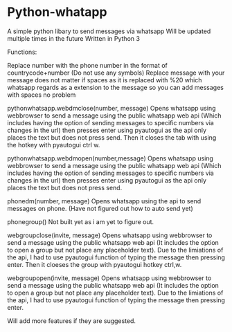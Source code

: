 # Python-whatapp
A simple python libary to send messages via whatsapp
Will be updated multiple times in the future
Written in Python 3

Functions:

Replace number with the phone number in the format of countrycode+number (Do not use any symbols)
Replace message with your message does not matter if spaces as it is replaced with %20 which whatsapp regards as a extension to the message so you can add messages with spaces no problem

pythonwhatsapp.webdmclose(number, message)
Opens whatsapp using webbrowser to send a message using the public whatsapp web api (Which includes having the option of sending messages to specific numbers via changes in the url) then presses enter using pyautogui as the api only places the text but does not press send. Then it closes the tab with using the hotkey with pyautogui ctrl w.

pythonwhatsapp.webdmopen(number,message)
Opens whatsapp using webbrowser to send a message using the public whatsapp web api (Which includes having the option of sending messages to specific numbers via changes in the url) then presses enter using pyautogui as the api only places the text but does not press send.

phonedm(number, message)
Opens whatsapp using the api to send messages on phone. (Have not figured out how to auto send yet)

phonegroup()
Not built yet as i am yet to figure out.

webgroupclose(invite, message)
Opens whatsapp using webbrowser to send a message using the public whatsapp web api (It includes the option to open a group but not place any placeholder text). Due to the limiations of the api, I had to use pyautogui function of typing the message then pressing enter. Then it cloeses the group with pyautogui hotkey ctrl,w.

webgroupopen(invite, message)
Opens whatsapp using webbrowser to send a message using the public whatsapp web api (It includes the option to open a group but not place any placeholder text). Due to the limiations of the api, I had to use pyautogui function of typing the message then pressing enter. 

Will add more features if they are suggested.
